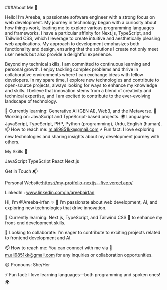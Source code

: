 ###About Me 🚀

Hello! I’m Areeba, a passionate software engineer with a strong focus on web development. My journey in technology began with a curiosity about how things work, leading me to explore various programming languages and frameworks. I have a particular affinity for Next.js, TypeScript, and Tailwind CSS, which I leverage to create intuitive and aesthetically pleasing web applications. My approach to development emphasizes both functionality and design, ensuring that the solutions I create not only meet user needs but also provide a delightful experience.

Beyond my technical skills, I am committed to continuous learning and personal growth. I enjoy tackling complex problems and thrive in collaborative environments where I can exchange ideas with fellow developers. In my spare time, I explore new technologies and contribute to open-source projects, always looking for ways to enhance my knowledge and skills. I believe that innovation stems from a blend of creativity and technical expertise, and I am excited to contribute to the ever-evolving landscape of technology.


🌱 Currently learning: Generative AI (GEN AI), Web3, and the Metaverse.
🔭 Working on: JavaScript and TypeScript-based projects.
🌍 Languages: JavaScript, TypeScript, PHP, Python (programming), Urdu, English (human).
📫 How to reach me: m.ali9851kk@gmail.com
⚡ Fun fact: I love exploring new technologies and sharing insights about my development journey with others.

My Skills 🧠

JavaScript
TypeScript
React
Next.js

Get in Touch 📬

Personal Website:https://my-protfolio-nextjs--five.vercel.app/

LinkedIn : www.linkedin.com/in/areebairfan


Hi, I’m @Areeba-irfan ✨
👀 I’m passionate about web development, AI, and exploring new technologies that drive innovation.

🌱 Currently learning: Next.js, TypeScript, and Tailwind CSS 🚀 to enhance my front-end development skills.

💞️ Looking to collaborate: I’m eager to contribute to exciting projects related to frontend development and AI.

📫 How to reach me: You can connect with me via 📧  m.ali9851kk@gmail.com for any inquiries or collaboration opportunities.

😄 Pronouns: She/Her

⚡ Fun fact: I love learning languages—both programming and spoken ones! 🌍

